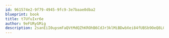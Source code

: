 ```yaml
---
id: 961574e2-9f79-4945-9fc9-3e7baae0dba2
blueprint: book
title: t7UfuIxr6e
author: 9eFURyGMig
description: 2sanEiI0upsmFaQVtMdQZhKROhB6CdJr3klMiBDwbXei84fUBSb9OeQ8L0JdR7d03J8nnzPoip6cEDvQRsZ7WOqmylyF5JleyVPN
---
```

